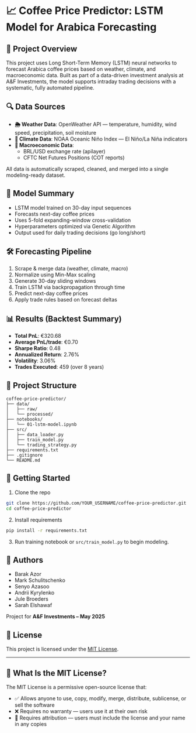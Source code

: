 
# 📈 Coffee Price Predictor: LSTM Model for Arabica Forecasting

## 🌱 Project Overview
This project uses Long Short-Term Memory (LSTM) neural networks to forecast Arabica coffee prices based on weather, climate, and macroeconomic data. Built as part of a data-driven investment analysis at A&F Investments, the model supports intraday trading decisions with a systematic, fully automated pipeline.

## 🔍 Data Sources
- **🌦 Weather Data**: OpenWeather API — temperature, humidity, wind speed, precipitation, soil moisture
- **🌊 Climate Data**: NOAA Oceanic Niño Index — El Niño/La Niña indicators
- **💱 Macroeconomic Data**:
  - BRL/USD exchange rate (apilayer)
  - CFTC Net Futures Positions (COT reports)

All data is automatically scraped, cleaned, and merged into a single modeling-ready dataset.

## 🧠 Model Summary
- LSTM model trained on 30-day input sequences
- Forecasts next-day coffee prices
- Uses 5-fold expanding-window cross-validation
- Hyperparameters optimized via Genetic Algorithm
- Output used for daily trading decisions (go long/short)

## 🛠 Forecasting Pipeline
1. Scrape & merge data (weather, climate, macro)
2. Normalize using Min-Max scaling
3. Generate 30-day sliding windows
4. Train LSTM via backpropagation through time
5. Predict next-day coffee prices
6. Apply trade rules based on forecast deltas

## 📊 Results (Backtest Summary)
- **Total PnL**: €320.68
- **Average PnL/trade**: €0.70
- **Sharpe Ratio**: 0.48
- **Annualized Return**: 2.76%
- **Volatility**: 3.06%
- **Trades Executed**: 459 (over 8 years)

## 📁 Project Structure
```
coffee-price-predictor/
├── data/
│   ├── raw/
│   └── processed/
├── notebooks/
│   └── 01-lstm-model.ipynb
├── src/
│   ├── data_loader.py
│   ├── train_model.py
│   └── trading_strategy.py
├── requirements.txt
├── .gitignore
└── README.md
```

## 🚀 Getting Started
1. Clone the repo  
```bash
git clone https://github.com/YOUR_USERNAME/coffee-price-predictor.git
cd coffee-price-predictor
```

2. Install requirements  
```bash
pip install -r requirements.txt
```

3. Run training notebook or `src/train_model.py` to begin modeling.

## 👥 Authors
- Barak Azor
- Mark Schulitschenko
- Senyo Azasoo
- Andrii Kyrylenko
- Jule Broeders
- Sarah Elshawaf

Project for **A&F Investments – May 2025**

## 📄 License
This project is licensed under the [MIT License](LICENSE).

---

## 🧾 What Is the MIT License?
The MIT License is a permissive open-source license that:
- ✅ Allows anyone to use, copy, modify, merge, distribute, sublicense, or sell the software
- ❌ Requires no warranty — users use it at their own risk
- 📌 Requires attribution — users must include the license and your name in any copies
